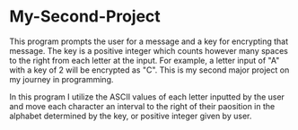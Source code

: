 # My-Second-Project
This program prompts the user for a message and a key for encrypting that message. The key is a positive integer which counts however many spaces to the right from each letter at the input. For example, a letter input of "A" with a key of 2 will be encrypted as "C".  This is my second major project on my journey in programming.

In this program I utilize the ASCII values of each letter inputted by the user and move each character an interval to the right of their paosition in the alphabet determined by the key, or positive integer given by user.
